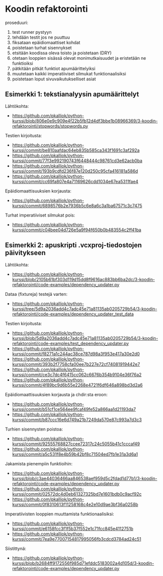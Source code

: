 # Koodin refaktorointi

proseduuri:
 1. test runner pystyyn
 1. tehdään testit jos ne puuttuu
 1. fiksataan epäidiomaattiset kohdat
 1. poistetaan turhat sisennykset
 1. etsitään koodissa oleva toisto ja poistetaan (DRY)
 1. otetaan looppien sisässä olevat monimutkaisuudet ja eristetään ne funktioiksi
 1. pätkitään pitkät funktiot apumäärittelyiksi
 1. muutetaan kaikki imperatiiviset silmukat funktionaalisiksi
 1. poistetaan loput sivuvaikutukselliset asiat

## Esimerkki 1: tekstianalyysin apumäärittelyt

Lähtökohta:
 * https://github.com/pkalliok/python-kurssi/blob/806e0e9c909e4f22b5fb12d4df3bbe1b08966369/3-koodin-refaktorointi/stopwords/stopwords.py

Testien kirjoitusta:
 * https://github.com/pkalliok/python-kurssi/commit/be810aafdac64eb835b585ca343f1691c3af292a
 * https://github.com/pkalliok/python-kurssi/commit/77f3e992190743f6448444c98761cd3e62acb0ba
 * https://github.com/pkalliok/python-kurssi/commit/193b9cdfd236f87e120d250c95cfa416181a586d
 * https://github.com/pkalliok/python-kurssi/commit/cc69fa807e4a71169626cdd1034e67ea5311fae4

Epäidiomaattisuuksien korjausta:
 * https://github.com/pkalliok/python-kurssi/commit/6898576b2e7936b5c6e8a6c3a1ba67571c3c7475

Turhat imperatiiviset silmukat pois:
 * https://github.com/pkalliok/python-kurssi/commit/c04bee04d726e5a9f94f650b0b483554c2ff41ba

## Esimerkki 2: apuskripti .vcxproj-tiedostojen päivitykseen

Lähtökohta:
 * https://github.com/pkalliok/python-kurssi/blob/2105b61bf303d119d15dd8f9616ac883bb6ba2dc/3-koodin-refaktorointi/code-examples/dependency_updater.py

Dataa (fixtureja) testejä varten:
 * https://github.com/pkalliok/python-kurssi/tree/5d9a2036add4c7adc45e71a81135ab0205729b54/3-koodin-refaktorointi/code-examples/dependency_updater_test_data

Testien kirjoitusta:
 * https://github.com/pkalliok/python-kurssi/blob/5d9a2036add4c7adc45e71a81135ab0205729b54/3-koodin-refaktorointi/code-examples/test_dependency_updater.py
 * https://github.com/pkalliok/python-kurssi/commit/f8271a1c244ac38ce787d98a3f953e417a30e2d0
 * https://github.com/pkalliok/python-kurssi/commit/393b2f7758cfa00ee7b227e72cf74081919442e7
 * https://github.com/pkalliok/python-kurssi/commit/ce3c7dc4f6415cc062c6676b354b9104e36f76a2
 * https://github.com/pkalliok/python-kurssi/commit/4f89bc9d6b55e2268e4721f6df646a898bd3d2a6

Epäidiomaattisuuksien korjausta ja chdir:sta eroon:
 * https://github.com/pkalliok/python-kurssi/commit/b51cf1ce564ee9fcaf49fe52a866aa1d21193da7
 * https://github.com/pkalliok/python-kurssi/commit/b87ccc16e6d749a21b7249da570e87c993a7d3c3

Turhien sisennysten poistoa:
 * https://github.com/pkalliok/python-kurssi/commit/92555768827ccee72317c24c5055b41c1cccaf49
 * https://github.com/pkalliok/python-kurssi/commit/a5c531f8e4b59b42bf8c71504ed7fb1e31a3d6a1

Jakamista pienempiin funktioihin:
 * https://github.com/pkalliok/python-kurssi/blob/c3ae44036466aa846538aef959d5c2fdad1d77b1/3-koodin-refaktorointi/code-examples/dependency_updater.py
 * https://github.com/pkalliok/python-kurssi/commit/02572dc4d0eb61327325bd7e1601bdb0c9acf92c
 * https://github.com/pkalliok/python-kurssi/commit/0f8310613f11258168c4e2e10d9ae3bf36a0258b

Imperatiivisten looppien muuttamista funktionaalisiksi:
 * https://github.com/pkalliok/python-kurssi/commit/e6158fcc3f1f5b37f552e1c71fcc845e4112751b
 * https://github.com/pkalliok/python-kurssi/commit/7ea9e77007154817995056fb3cdcd3784ad24c51

Siistittynä:
 * https://github.com/pkalliok/python-kurssi/blob/b2684ff9172556f985d71efddc5183002a4d105d/3-koodin-refaktorointi/code-examples/dependency_updater.py

